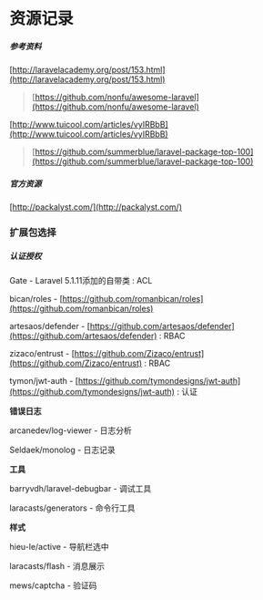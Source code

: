 # 资源记录

##### 参考资料

[http://laravelacademy.org/post/153.html](http://laravelacademy.org/post/153.html)

> [https://github.com/nonfu/awesome-laravel](https://github.com/nonfu/awesome-laravel)

[http://www.tuicool.com/articles/vyIRBbB](http://www.tuicool.com/articles/vyIRBbB)

> [https://github.com/summerblue/laravel-package-top-100](https://github.com/summerblue/laravel-package-top-100)

##### 官方资源

[http://packalyst.com/](http://packalyst.com/)

### 扩展包选择

##### 认证授权

Gate - Laravel 5.1.11添加的自带类 : ACL

bican/roles - [https://github.com/romanbican/roles](https://github.com/romanbican/roles)

artesaos/defender - [https://github.com/artesaos/defender](https://github.com/artesaos/defender) : RBAC

zizaco/entrust - [https://github.com/Zizaco/entrust](https://github.com/Zizaco/entrust) : RBAC

tymon/jwt-auth - [https://github.com/tymondesigns/jwt-auth](https://github.com/tymondesigns/jwt-auth) : 认证

**错误日志**

arcanedev/log-viewer - 日志分析

Seldaek/monolog - 日志记录

**工具**

barryvdh/laravel-debugbar - 调试工具

laracasts/generators - 命令行工具

**样式**

hieu-le/active - 导航栏选中

laracasts/flash - 消息展示

mews/captcha - 验证码

